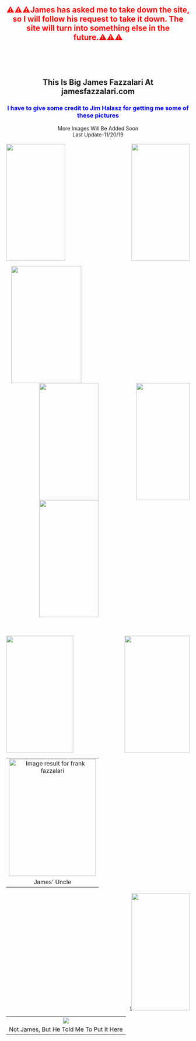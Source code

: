 <br />
<h2 style="text-align: center;">
<span style="color: red;">⚠⚠⚠James has asked me to take down the site, so I will follow his request to take it down. The site will turn into something else in the future.⚠⚠⚠</span></h2>
<br />
<br />
<br />
<h2 style="text-align: center;">
This Is Big James Fazzalari At jamesfazzalari.com</h2>
<div style="text-align: center;">
<h3>
<b><span style="color: blue;">I have to give some credit to Jim Halasz for getting me some of these pictures</span></b></h3>
</div>
<div style="text-align: center;">
More Images Will Be Added Soon<br />
Last Update-11/20/19</div>
<div>
<br /></div>
<div class="separator" style="clear: both; text-align: center;">
</div>
<div class="separator" style="clear: both; text-align: center;">
<a href="https://1.bp.blogspot.com/-l_-eC48fA4E/Xc4N6s-vUoI/AAAAAAAAG2I/Aw67q6u98_4A3kZXd1vNRFP1CR1cDZAlQCLcBGAsYHQ/s1600/1.jpg" imageanchor="1" style="clear: left; float: left; margin-bottom: 1em; margin-right: 1em;"><img border="0" data-original-height="1600" data-original-width="814" height="320" src="https://1.bp.blogspot.com/-l_-eC48fA4E/Xc4N6s-vUoI/AAAAAAAAG2I/Aw67q6u98_4A3kZXd1vNRFP1CR1cDZAlQCLcBGAsYHQ/s320/1.jpg" width="162" /></a></div>
<a href="https://1.bp.blogspot.com/-DhwFLDz8XII/Xc4RxHMp1vI/AAAAAAAAG2o/o2j11KMQSzIJ-KzQjc3oiIwlWxmyPb0hQCLcBGAsYHQ/s1600/11.jpg" imageanchor="1" style="clear: right; float: right; margin-bottom: 1em; margin-left: 1em;"><img border="0" data-original-height="1600" data-original-width="800" height="320" src="https://1.bp.blogspot.com/-DhwFLDz8XII/Xc4RxHMp1vI/AAAAAAAAG2o/o2j11KMQSzIJ-KzQjc3oiIwlWxmyPb0hQCLcBGAsYHQ/s320/11.jpg" width="160" /></a><a href="https://1.bp.blogspot.com/-R4B1M4X3yDM/XbZD7ih_ABI/AAAAAAAAG0c/mTf5xiIRHg40QWIw5cEinZmUNgETY0yDACLcBGAsYHQ/s1600/woah.jpg" imageanchor="1" style="margin-left: 1em; margin-right: 1em;"><img border="0" data-original-height="1412" data-original-width="850" height="320" src="https://1.bp.blogspot.com/-R4B1M4X3yDM/XbZD7ih_ABI/AAAAAAAAG0c/mTf5xiIRHg40QWIw5cEinZmUNgETY0yDACLcBGAsYHQ/s320/woah.jpg" width="192" /></a><br />
<div class="separator" style="clear: both; text-align: center;">
<a href="https://1.bp.blogspot.com/-C0qB1NiKQJs/Xc4RxKKfblI/AAAAAAAAG2k/AmsaDQLa30YK6FDEta8iDxQyS3I_6onugCLcBGAsYHQ/s1600/13.JPG" imageanchor="1" style="clear: right; float: right; margin-bottom: 1em; margin-left: 1em;"><img border="0" data-original-height="1600" data-original-width="740" height="320" src="https://1.bp.blogspot.com/-C0qB1NiKQJs/Xc4RxKKfblI/AAAAAAAAG2k/AmsaDQLa30YK6FDEta8iDxQyS3I_6onugCLcBGAsYHQ/s320/13.JPG" width="147" /></a><a href="https://1.bp.blogspot.com/-NlolyX8kRC0/Xc4N6hYIWiI/AAAAAAAAG2A/c_-byUNPc20shqVQZ2DwFcqOF9kDV8GLwCLcBGAsYHQ/s1600/2.jpg" imageanchor="1" style="margin-left: 1em; margin-right: 1em;"><img border="0" data-original-height="1600" data-original-width="814" height="320" src="https://1.bp.blogspot.com/-NlolyX8kRC0/Xc4N6hYIWiI/AAAAAAAAG2A/c_-byUNPc20shqVQZ2DwFcqOF9kDV8GLwCLcBGAsYHQ/s320/2.jpg" width="162" /></a><a href="https://1.bp.blogspot.com/-4QBwjKVAIX4/Xc4N6m3uI3I/AAAAAAAAG2E/YSoMiRTyXCoQzj6FCCtC5Z3a7Lv5CewKgCLcBGAsYHQ/s1600/3.jpg" imageanchor="1" style="margin-left: 1em; margin-right: 1em;"><img border="0" data-original-height="1600" data-original-width="814" height="320" src="https://1.bp.blogspot.com/-4QBwjKVAIX4/Xc4N6m3uI3I/AAAAAAAAG2E/YSoMiRTyXCoQzj6FCCtC5Z3a7Lv5CewKgCLcBGAsYHQ/s320/3.jpg" width="162" /></a></div>
<div>
<br />
<br />
&nbsp; &nbsp; &nbsp; &nbsp; &nbsp; &nbsp; &nbsp; &nbsp; &nbsp; &nbsp; &nbsp; &nbsp; &nbsp; &nbsp; &nbsp; &nbsp; &nbsp; &nbsp; &nbsp; &nbsp; &nbsp; &nbsp; &nbsp; &nbsp; &nbsp; &nbsp; &nbsp; <br />
<div class="separator" style="clear: both; text-align: center;">
<a href="https://1.bp.blogspot.com/-_U3ACYVY_jA/Xc4N7GQeBVI/AAAAAAAAG2M/OffTpCorqPskx1Fcg3a_xId23pyES1-AQCLcBGAsYHQ/s1600/4.jpg" imageanchor="1" style="clear: left; float: left; margin-bottom: 1em; margin-right: 1em;"><img border="0" data-original-height="1600" data-original-width="924" height="320" src="https://1.bp.blogspot.com/-_U3ACYVY_jA/Xc4N7GQeBVI/AAAAAAAAG2M/OffTpCorqPskx1Fcg3a_xId23pyES1-AQCLcBGAsYHQ/s320/4.jpg" width="184" /></a></div>
<a href="https://1.bp.blogspot.com/-ueyrpxiqDMY/Xc4N7LignxI/AAAAAAAAG2Q/Dc77rWGPSh457r5VrpE3tImE3VzkJC-bACLcBGAsYHQ/s1600/5.jpg" imageanchor="1" style="clear: right; float: right; margin-bottom: 1em; margin-left: 1em;"><img border="0" data-original-height="1334" data-original-width="750" height="320" src="https://1.bp.blogspot.com/-ueyrpxiqDMY/Xc4N7LignxI/AAAAAAAAG2Q/Dc77rWGPSh457r5VrpE3tImE3VzkJC-bACLcBGAsYHQ/s320/5.jpg" width="179" /></a><br />
<table align="center" cellpadding="0" cellspacing="0" class="tr-caption-container" style="margin-left: auto; margin-right: auto; text-align: center;"><tbody>
<tr><td style="text-align: center;"><img alt="Image result for frank fazzalari" height="320" src="https://mdxvitals-res.cloudinary.com/private_images/q_auto/professionals/1771683/photo.jpg" style="margin-left: auto; margin-right: auto;" width="238" /></td></tr>
<tr><td class="tr-caption" style="text-align: center;">James' Uncle</td></tr>
</tbody></table>
<div class="separator" style="clear: both; text-align: center;">
<a href="https://1.bp.blogspot.com/-GhUmsg8kZfU/Xc4RxKMIYhI/AAAAAAAAG2s/SMyWkmqU-6o0CFOZHR_NgzxJEJU6AiFWgCLcBGAsYHQ/s1600/12.jpg" imageanchor="1" style="clear: right; float: right; margin-bottom: 1em; margin-left: 1em;"><span style="color: black;"><span style="font-size: 12.8px;">\</span></span><img border="0" data-original-height="1600" data-original-width="800" height="320" src="https://1.bp.blogspot.com/-GhUmsg8kZfU/Xc4RxKMIYhI/AAAAAAAAG2s/SMyWkmqU-6o0CFOZHR_NgzxJEJU6AiFWgCLcBGAsYHQ/s320/12.jpg" width="160" /></a></div>
<table align="center" cellpadding="0" cellspacing="0" class="tr-caption-container" style="margin-left: auto; margin-right: auto; text-align: center;"><tbody>
<tr><td style="text-align: center;"><img src="https://www.uq.edu.au/news/filething/get-styled/large/122981/HABS%20Shehenaz%20Ismail%20CROP.jpg?itok=2f3FTqUc" style="margin-left: auto; margin-right: auto;" /></td></tr>
<tr><td class="tr-caption" style="text-align: center;">Not James, But He Told Me To Put It Here</td></tr>
</tbody></table>
</div>
<script data-ad-client="ca-pub-8052951957478605" async src="https://pagead2.googlesyndication.com/pagead/js/adsbygoogle.js">
</script>

